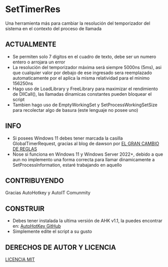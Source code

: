 # SetTimerRes
Una herramienta más para cambiar la resolución del temporizador del sistema en el contexto del proceso de llamada

## ACTUALMENTE
* Se permiten solo 7 digitos en el cuadro de texto, debe ser un numero entero o arrojara un error
* La resolución del temporizador máxima será siempre 5000ns (5ms), asi que cualquier valor por debajo de ese ingresado sera reemplazado automaticamente por el
aplica la misma relatividad para el minimo 156250ns
* Hago uso de LoadLibrary y FreeLibrary para maximizar el rendimiento de DllCall(), las llamadas dinamicas constantes pueden bloquear el script
* Tambien hago uso de EmptyWorkingSet y SetProcessWorkingSetSize para recolectar algo de basura (este lenguaje no posee uno)

## INFO
* Si posees Windows 11 debes tener marcada la casilla GlobalTimerRequest, gracias al blog de dawson por [EL GRAN CAMBIO DE REGLAS](https://randomascii.wordpress.com/2020/10/04/windows-timer-resolution-the-great-rule-change/)
* Nose si funciona en Windows 11 y Windows Server 2022+, debido a que aun no implemento una forma correcta para llamar dinamicamente a SetProcessInformation, estaré trabajando en aquello

## CONTRIBUYENDO
Gracias AutoHotkey y AutoIT Comunmity

## CONSTRUIR
* Debes tener instalada la ultima versión de AHK v1.1, la puedes encontrar en: [AutoHotKey GitHub](https://github.com/AutoHotkey/AutoHotkey)
* Simplemente edite el script a su gusto

## DERECHOS DE AUTOR Y LICENCIA
[LICENCIA MIT](LICENSE)
